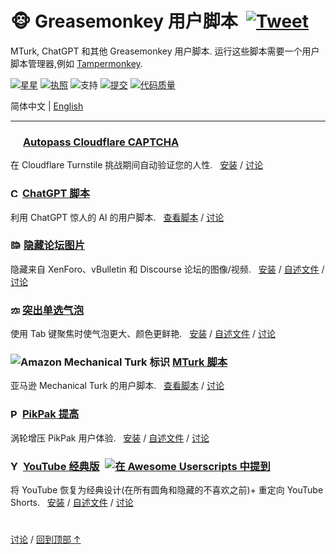 # 🐵 Greasemonkey 用户脚本 &nbsp;[![Tweet](https://img.shields.io/twitter/url/http/shields.io.svg?style=social)](https://twitter.com/intent/tweet?text=刚刚找到这些史诗般的用户脚本！&url=https://github.com/adamlui/userscripts&hashtags=greasemonkey,userscripts,javascript)
MTurk, ChatGPT 和其他 Greasemonkey 用户脚本. 运行这些脚本需要一个用户脚本管理器,例如 [Tampermonkey](https://www.tampermonkey.net/).

[![星星](https://img.shields.io/github/stars/adamlui/userscripts?label=星星)](https://github.com/adamlui/userscripts/stargazers)
[![执照](https://img.shields.io/badge/执照-MIT-green.svg)](../../LICENSE.md)
![支持](https://img.shields.io/badge/支持-Chrome/Safari/Firefox/Edge/Opera/Brave/Vivaldi/Librewolf/QQ-989898.svg)
[![提交](https://img.shields.io/github/commit-activity/w/adamlui/userscripts?label=提交)](https://github.com/adamlui/userscripts/commits/master)
[![代码质量](https://img.shields.io/codefactor/grade/github/adamlui/userscripts?label=代码质量)](https://www.codefactor.io/repository/github/adamlui/userscripts)

简体中文 | [English](../README.md)

---

### <img width=16 src="https://www.google.com/s2/favicons?sz=64&domain=cloudflare.com"> [Autopass Cloudflare CAPTCHA](autopass-cloudflare-captcha)

在 Cloudflare Turnstile 挑战期间自动验证您的人性. &nbsp;
[安装](https://greasyfork.org/en/scripts/464785-autopass-cloudflare-captcha) / 
[讨论](https://github.com/adamlui/userscripts/discussions)

### <picture><source media="(prefers-color-scheme: dark)" srcset="https://i.imgur.com/RduASbD.png"><img width=15 alt="ChatGPT 标志" src="https://raw.githubusercontent.com/adamlui/userscripts/master/chatgpt/media/icons/openai-favicon64.png"></picture> [ChatGPT 脚本](../../chatgpt)

利用 ChatGPT 惊人的 AI 的用户脚本. &nbsp;
[查看脚本](../../chatgpt) / 
[讨论](https://github.com/adamlui/userscripts/discussions)

### <picture><source media="(prefers-color-scheme: dark)" srcset="https://i.imgur.com/EuMNOTX.png"><img width=17 alt="隐藏论坛图片标志" src="https://i.imgur.com/TABwyUq.png"></picture> [隐藏论坛图片](../../hide-forum-images)

隐藏来自 XenForo、vBulletin 和 Discourse 论坛的图像/视频. &nbsp;
[安装](https://greasyfork.org/scripts/12639) / 
[自述文件](../../hide-forum-images/README.md) / 
[讨论](https://github.com/adamlui/userscripts/discussions)

### <img alt="突出单选气泡标识" src="https://i.imgur.com/ribh0wE.png" width=15> [突出单选气泡](../../highlight-radio-bubbles)

使用 Tab 键聚焦时使气泡更大、颜色更鲜艳. &nbsp;
[安装](https://greasyfork.org/scripts/26311) / 
[自述文件](../../highlight-radio-bubbles/README.md) / 
[讨论](https://github.com/adamlui/userscripts/discussions)

### <img alt="Amazon Mechanical Turk 标识" src="https://www.mturk.com/assets/images/favicon.ico"> [MTurk 脚本](../../mturk)

亚马逊 Mechanical Turk 的用户脚本. &nbsp;
[查看脚本](../../mturk) / 
[讨论](https://github.com/adamlui/userscripts/discussions)

### <img width=15 alt="PikPak 标识" src="https://mypikpak.com/favicon-32x32.png"> [PikPak 提高](../../pikpak-enhance)

涡轮增压 PikPak 用户体验. &nbsp;
[安装](https://greasyfork.org/en/scripts/464781-pikpak-enhance) / 
[自述文件](../../pikpak-enhance/docs/zh-cn/README.md) / 
[讨论](https://github.com/adamlui/userscripts/discussions)

### <img alt="YouTube 经典版 标识" src="https://i.imgur.com/9vzrMBf.png" width=16> [YouTube 经典版](../../youtube-classic) <a href="https://github.com/awesome-scripts/awesome-userscripts#youtube"><img src="https://awesome.re/mentioned-badge.svg" alt="在 Awesome Userscripts 中提到" style="margin:0 0 -2px 5px"></a>

将 YouTube 恢复为经典设计(在所有圆角和隐藏的不喜欢之前)+ 重定向 YouTube Shorts. &nbsp;
[安装](https://greasyfork.org/en/scripts/456132) / 
[自述文件](../../youtube-classic/README.md) / 
[讨论](https://github.com/adamlui/userscripts/discussions)

#

<a href="https://github.com/adamlui/userscripts/discussions">讨论</a> / 
<a href="#-greasemonkey-%E7%94%A8%E6%88%B7%E8%84%9A%E6%9C%AC-">回到顶部 ↑</a>
